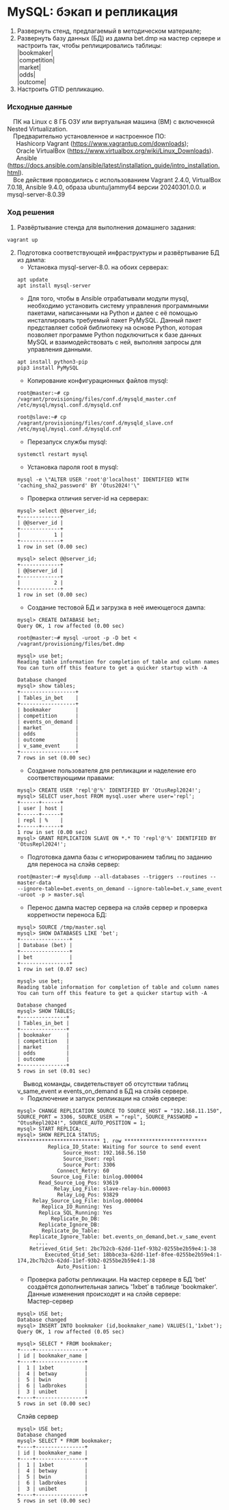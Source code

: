 # MySQL: бэкап и репликация
1. Развернуть стенд, предлагаемый в методическом материале;
2. Развернуть базу данных (БД) из дампа bet.dmp на мастер сервере и настроить так, чтобы реплицировались таблицы:<br/>
   |bookmaker|<br/>
   |competition|<br/>
   |market|<br/>
   |odds|<br/>
   |outcome|<br/>
3. Настроить GTID репликацию.
### Исходные данные ###
&ensp;&ensp;ПК на Linux c 8 ГБ ОЗУ или виртуальная машина (ВМ) с включенной Nested Virtualization.<br/>
&ensp;&ensp;Предварительно установленное и настроенное ПО:<br/>
&ensp;&ensp;&ensp;Hashicorp Vagrant (https://www.vagrantup.com/downloads);<br/>
&ensp;&ensp;&ensp;Oracle VirtualBox (https://www.virtualbox.org/wiki/Linux_Downloads).<br/>
&ensp;&ensp;&ensp;Ansible (https://docs.ansible.com/ansible/latest/installation_guide/intro_installation.html).<br/>
&ensp;&ensp;Все действия проводились с использованием Vagrant 2.4.0, VirtualBox 7.0.18, Ansible 9.4.0, образа ubuntu/jammy64 версии 20240301.0.0. и mysql-server-8.0.39 <br/>
### Ход решения ###
1. Развёртывание стенда для выполнения домашнего задания:
```shell
vagrant up
```
2. Подготовка соответствующей инфраструктуры и развёртывание БД из дампа:
   - Установка mysql-server-8.0. на обоих серверах:
   ```shell
   apt update
   apt install mysql-server
   ```
   - Для того, чтобы в Ansible отрабатывали модули mysql, необходимо установить систему управления программными пакетами, написанными на Python и далее с её помощью инсталлировать требуемый пакет PyMySQL. Данный пакет представляет собой библиотеку на основе Python, которая позволяет программе Python подключиться к базе данных MySQL и взаимодействовать с ней, выполняя запросы для управления данными.
   ```shell
   apt install python3-pip
   pip3 install PyMySQL
   ```
   - Копирование конфигурационных файлов mysql:
   ```shell
   root@master:~# cp /vagrant/provisioning/files/conf.d/mysqld_master.cnf /etc/mysql/mysql.conf.d/mysqld.cnf

   root@slave:~# cp /vagrant/provisioning/files/conf.d/mysqld_slave.cnf /etc/mysql/mysql.conf.d/mysqld.cnf
   ```  
   - Перезапуск службы mysql:
   ```shell
   systemctl restart mysql
   ```
   - Установка пароля root в mysql:
   ```shell
   mysql -e \"ALTER USER 'root'@'localhost' IDENTIFIED WITH 'caching_sha2_password' BY 'Otus2024!'\"
   ```
   - Проверка отличия server-id на серверах:
   ```shell
   mysql> select @@server_id;
   +-------------+
   | @@server_id |
   +-------------+
   |           1 |
   +-------------+
   1 row in set (0.00 sec)

   mysql> select @@server_id;
   +-------------+
   | @@server_id |
   +-------------+
   |           2 |
   +-------------+
   1 row in set (0.00 sec)
   ```
   - Создание тестовой БД и загрузка в неё имеющегося дампа:
   ```shell
   mysql> CREATE DATABASE bet;
   Query OK, 1 row affected (0.00 sec)

   root@master:~# mysql -uroot -p -D bet < /vagrant/provisioning/files/bet.dmp

   mysql> use bet;
   Reading table information for completion of table and column names
   You can turn off this feature to get a quicker startup with -A

   Database changed
   mysql> show tables;
   +------------------+
   | Tables_in_bet    |
   +------------------+
   | bookmaker        |   
   | competition      |
   | events_on_demand |
   | market           |
   | odds             |
   | outcome          |
   | v_same_event     |
   +------------------+
   7 rows in set (0.00 sec)
   ```
   - Создание пользователя для репликации и наделение его соответствующими правами:
   ```shell
   mysql> CREATE USER 'repl'@'%' IDENTIFIED BY 'OtusRepl2024!';
   mysql> SELECT user,host FROM mysql.user where user='repl';
   +------+------+
   | user | host |
   +------+------+
   | repl | %    |
   +------+------+
   1 row in set (0.00 sec)
   mysql> GRANT REPLICATION SLAVE ON *.* TO 'repl'@'%' IDENTIFIED BY 'OtusRepl2024!';
   ```
   - Подготовка дампа базы с игнорированием таблиц по заданию для переноса на слэйв сервер:
   ```shell
   root@master:~# mysqldump --all-databases --triggers --routines --master-data
   --ignore-table=bet.events_on_demand --ignore-table=bet.v_same_event -uroot -p > master.sql
   ```
   - Перенос дампа мастер сервера на слэйв сервер и проверка корретности переноса БД:
   ```shell
   mysql> SOURCE /tmp/master.sql
   mysql> SHOW DATABASES LIKE 'bet';
   +----------------+
   | Database (bet) |
   +----------------+
   | bet            |
   +----------------+
   1 row in set (0.07 sec)

   mysql> use bet;
   Reading table information for completion of table and column names
   You can turn off this feature to get a quicker startup with -A

   Database changed
   mysql> SHOW TABLES;
   +---------------+
   | Tables_in_bet |
   +---------------+
   | bookmaker     |
   | competition   |
   | market        |
   | odds          |
   | outcome       |
   +---------------+
   5 rows in set (0.01 sec)
   ```
   &ensp;&ensp;Вывод команды, свидетельствует об отсутствии таблиц v_same_event и events_on_demand в БД на слэйв сервере.<br/>
   - Подключение и запуск репликации на слэйв сервере:
   ```shell
   mysql> CHANGE REPLICATION SOURCE TO SOURCE_HOST = "192.168.11.150", SOURCE_PORT = 3306, SOURCE_USER = "repl", SOURCE_PASSWORD =  "OtusRepl2024!", SOURCE_AUTO_POSITION = 1;
   mysql> START REPLICA;
   mysql> SHOW REPLICA STATUS;
   *************************** 1. row ***************************
             Replica_IO_State: Waiting for source to send event
                  Source_Host: 192.168.56.150
                  Source_User: repl
                  Source_Port: 3306
                Connect_Retry: 60
              Source_Log_File: binlog.000004
          Read_Source_Log_Pos: 93619
               Relay_Log_File: slave-relay-bin.000003
                Relay_Log_Pos: 93829
        Relay_Source_Log_File: binlog.000004
           Replica_IO_Running: Yes
          Replica_SQL_Running: Yes
              Replicate_Do_DB: 
          Replicate_Ignore_DB: 
           Replicate_Do_Table: 
       Replicate_Ignore_Table: bet.events_on_demand,bet.v_same_event
         ....
       Retrieved_Gtid_Set: 2bc7b2cb-62dd-11ef-93b2-0255be2b59e4:1-38
            Executed_Gtid_Set: 18bbce3a-62dd-11ef-8fee-0255be2b59e4:1-174,2bc7b2cb-62dd-11ef-93b2-0255be2b59e4:1-38
                Auto_Position: 1
   ```
   - Проверка работы репликации. На мастер сервере в БД 'bet' создаётся дополнительная запись '1xbet' в таблице 'bookmaker'. Данные изменения происходят и на слэйв сервере:<br/>
     Мастер-сервер
   ```shell
   mysql> USE bet;
   Database changed
   mysql> INSERT INTO bookmaker (id,bookmaker_name) VALUES(1,'1xbet');
   Query OK, 1 row affected (0.05 sec)

   mysql> SELECT * FROM bookmaker;
   +----+----------------+
   | id | bookmaker_name |
   +----+----------------+
   |  1 | 1xbet          |
   |  4 | betway         |
   |  5 | bwin           |
   |  6 | ladbrokes      |
   |  3 | unibet         |
   +----+----------------+
   5 rows in set (0.00 sec)
   ```  
      Слэйв сервер
   ```shell
   mysql> USE bet;
   Database changed
   mysql> SELECT * FROM bookmaker;
   +----+----------------+
   | id | bookmaker_name |
   +----+----------------+
   |  1 | 1xbet          |   
   |  4 | betway         |
   |  5 | bwin           |
   |  6 | ladbrokes      |
   |  3 | unibet         |
   +----+----------------+
   5 rows in set (0.00 sec)   
   ```
